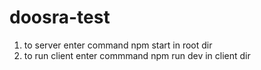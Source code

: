 # doosra-test
1) to server enter command npm start in root dir
2) to run client enter commmand npm run dev in client dir

